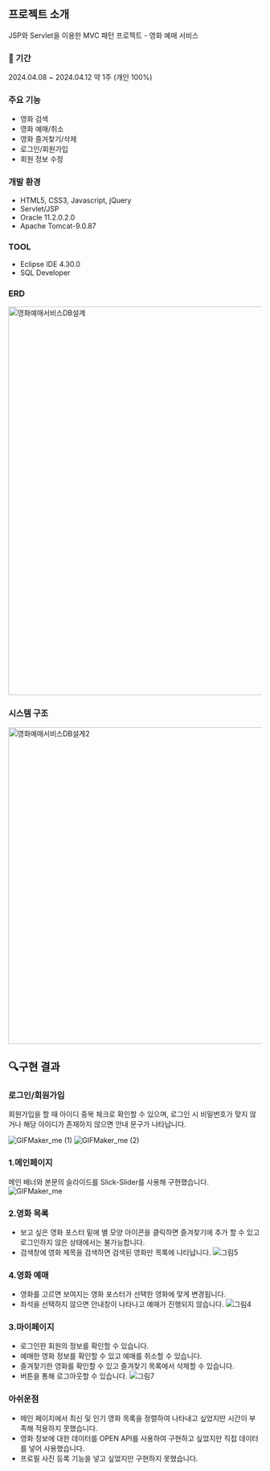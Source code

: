 ## 프로젝트 소개
JSP와 Servlet을 이용한 MVC 패턴 프로젝트 - 영화 예매 서비스 

### :calendar: 기간
2024.04.08 ~ 2024.04.12  약 1주 (개인 100%)

### 주요 기능
- 영화 검색
- 영화 예매/취소
- 영화 즐겨찾기/삭제
- 로그인/회원가입
- 회원 정보 수정

### 개발 환경
- HTML5, CSS3, Javascript, jQuery
- Servlet/JSP
- Oracle 11.2.0.2.0
- Apache Tomcat-9.0.87
### TOOL 
- Eclipse IDE 4.30.0
- SQL Developer

### ERD
<img width="773" alt="영화예매서비스DB설계" src="https://github.com/user-attachments/assets/ed2a1d08-ce96-4dc0-951f-cd35333024d6">

### 시스템 구조
<img width="630" alt="영화예매서비스DB설계2" src="https://github.com/user-attachments/assets/9dc8d901-83ea-4cf3-908c-265204748a2a">

## :mag:구현 결과
### 로그인/회원가입
회원가입을 할 때 아이디 중복 체크로 확인할 수 있으며, 로그인 시 비밀번호가 맞지 않거나 해당 아이디가 존재하지 않으면 안내 문구가 나타납니다.

![GIFMaker_me (1)](https://github.com/user-attachments/assets/92e1b26e-89b5-4705-bdf7-db57dd5d8b10)
![GIFMaker_me (2)](https://github.com/user-attachments/assets/6e412a70-da82-4928-97e8-66b3a6eb2939)

### 1.메인페이지
메인 배너와 본문의 슬라이드를 Slick-Slider를 사용해 구현했습니다.
![GIFMaker_me](https://github.com/user-attachments/assets/844c894d-3068-4b7d-8f50-d0d11e3d8599)

### 2.영화 목록
- 보고 싶은 영화 포스터 밑에 별 모양 아이콘을 클릭하면 즐겨찾기에 추가 할 수 있고 로그인하지 않은 상태에서는 불가능합니다.
- 검색창에 영화 제목을 검색하면 검색된 영화만 목록에 나타납니다.
![그림5](https://github.com/user-attachments/assets/8f41623e-1a2e-46c7-bb05-dffe835c0328)

### 4.영화 예매
- 영화를 고르면 보여지는 영화 포스터가 선택한 영화에 맞게 변경됩니다.
- 좌석을 선택하지 않으면 안내창이 나타나고 예매가 진행되지 않습니다.
![그림4](https://github.com/user-attachments/assets/d782b9b8-2e07-40ca-9b28-313b69723383)

### 3.마이페이지
- 로그인한 회원의 정보를 확인할 수 있습니다.
- 예매한 영화 정보를 확인할 수 있고 예매를 취소할 수 있습니다.
- 즐겨찾기한 영화를 확인할 수 있고 즐겨찾기 목록에서 삭제할 수 있습니다.
- 버튼을 통해 로그아웃할 수 있습니다.
![그림7](https://github.com/user-attachments/assets/b84396d5-482f-46b3-9bfe-1d07fc3f6efd)



### 아쉬운점
- 메인 페이지에서 최신 및 인기 영화 목록을 정렬하여 나타내고 싶었지만 시간이 부족해 적용하지 못했습니다.
- 영화 정보에 대한 데이터를 OPEN API를 사용하여 구현하고 싶었지만 직접 데이터를 넣어 사용했습니다.
- 프로필 사진 등록 기능을 넣고 싶었지만 구현하지 못했습니다.
 
